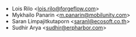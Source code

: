 - Lois Rilo \<<lois.rilo@forgeflow.com>\>
- Mykhailo Panarin \<<m.panarin@mobilunity.com>\>
- Saran Limpajitkutaporn \<<saranl@ecosoft.co.th>\>
- Sudhir Arya \<<sudhir@erpharbor.com>\>
